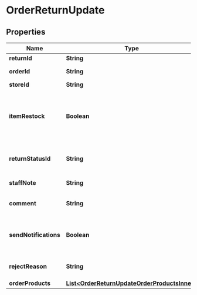 

# OrderReturnUpdate

## Properties

Name | Type | Description | Notes
------------ | ------------- | ------------- | -------------
**returnId** | **String** | Return ID | 
**orderId** | **String** | Defines the order id |  [optional]
**storeId** | **String** | Store Id |  [optional]
**itemRestock** | **Boolean** | Boolean, whether or not to add the line items back to the store inventory. |  [optional]
**returnStatusId** | **String** | Defines return request status |  [optional]
**staffNote** | **String** | Specifies staff note |  [optional]
**comment** | **String** | Specifies return comment |  [optional]
**sendNotifications** | **Boolean** | Send notifications to customer after order was created |  [optional]
**rejectReason** | **String** | Defines return reject reason |  [optional]
**orderProducts** | [**List&lt;OrderReturnUpdateOrderProductsInner&gt;**](OrderReturnUpdateOrderProductsInner.md) |  | 




